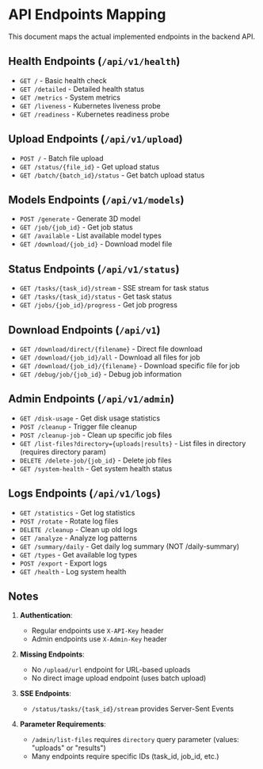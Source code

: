 # API Endpoints Mapping

This document maps the actual implemented endpoints in the backend API.

## Health Endpoints (`/api/v1/health`)
- `GET /` - Basic health check
- `GET /detailed` - Detailed health status
- `GET /metrics` - System metrics
- `GET /liveness` - Kubernetes liveness probe
- `GET /readiness` - Kubernetes readiness probe

## Upload Endpoints (`/api/v1/upload`)
- `POST /` - Batch file upload
- `GET /status/{file_id}` - Get upload status
- `GET /batch/{batch_id}/status` - Get batch upload status

## Models Endpoints (`/api/v1/models`)
- `POST /generate` - Generate 3D model
- `GET /job/{job_id}` - Get job status
- `GET /available` - List available model types
- `GET /download/{job_id}` - Download model file

## Status Endpoints (`/api/v1/status`)
- `GET /tasks/{task_id}/stream` - SSE stream for task status
- `GET /tasks/{task_id}/status` - Get task status
- `GET /jobs/{job_id}/progress` - Get job progress

## Download Endpoints (`/api/v1`)
- `GET /download/direct/{filename}` - Direct file download
- `GET /download/{job_id}/all` - Download all files for job
- `GET /download/{job_id}/{filename}` - Download specific file for job
- `GET /debug/job/{job_id}` - Debug job information

## Admin Endpoints (`/api/v1/admin`)
- `GET /disk-usage` - Get disk usage statistics
- `POST /cleanup` - Trigger file cleanup
- `POST /cleanup-job` - Clean up specific job files
- `GET /list-files?directory={uploads|results}` - List files in directory (requires directory param)
- `DELETE /delete-job/{job_id}` - Delete job files
- `GET /system-health` - Get system health status

## Logs Endpoints (`/api/v1/logs`)
- `GET /statistics` - Get log statistics
- `POST /rotate` - Rotate log files
- `DELETE /cleanup` - Clean up old logs
- `GET /analyze` - Analyze log patterns
- `GET /summary/daily` - Get daily log summary (NOT /daily-summary)
- `GET /types` - Get available log types
- `POST /export` - Export logs
- `GET /health` - Log system health

## Notes

1. **Authentication**: 
   - Regular endpoints use `X-API-Key` header
   - Admin endpoints use `X-Admin-Key` header

2. **Missing Endpoints**:
   - No `/upload/url` endpoint for URL-based uploads
   - No direct image upload endpoint (uses batch upload)

3. **SSE Endpoints**:
   - `/status/tasks/{task_id}/stream` provides Server-Sent Events

4. **Parameter Requirements**:
   - `/admin/list-files` requires `directory` query parameter (values: "uploads" or "results")
   - Many endpoints require specific IDs (task_id, job_id, etc.)